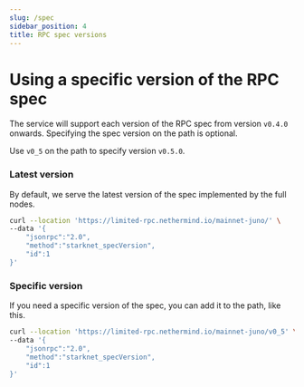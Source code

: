```yaml
---
slug: /spec
sidebar_position: 4
title: RPC spec versions
---
```


# Using a specific version of the RPC spec

The service will support each version of the RPC spec from version `v0.4.0` onwards. Specifying the spec version on the path is optional.

Use `v0_5` on the path to specify version `v0.5.0`.

### Latest version

By default, we serve the latest version of the spec implemented by the full nodes.

```bash
curl --location 'https://limited-rpc.nethermind.io/mainnet-juno/' \
--data '{
	"jsonrpc":"2.0",
	"method":"starknet_specVersion",
    "id":1
}'
```

### Specific version

If you need a specific version of the spec, you can add it to the path, like this.

```bash
curl --location 'https://limited-rpc.nethermind.io/mainnet-juno/v0_5' \
--data '{
	"jsonrpc":"2.0",
	"method":"starknet_specVersion",
    "id":1
}'
```
